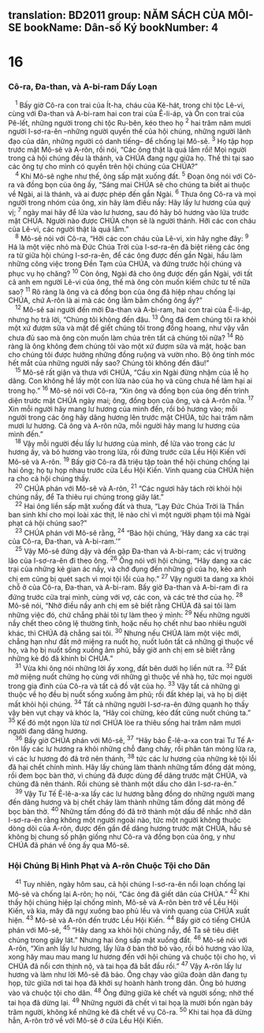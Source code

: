 translation: BD2011
group: NĂM SÁCH CỦA MÔI-SE
bookName: Dân-số Ký 
bookNumber: 4
-------

<div class="title"><h1>16</h1><h3>Cô-ra, Ða-than, và A-bi-ram Dấy Loạn</h3></div>
<span class="verse dan_16_1"> <sup>1</sup> Bấy giờ Cô-ra con trai của Ít-ha, cháu của Kê-hát, trong chi tộc Lê-vi, cùng với Ða-than và A-bi-ram hai con trai của Ê-li-áp, và Ôn con trai của Pê-lết, những người trong chi tộc Ru-bên, kéo theo họ </span>
<span class="verse dan_16_2"><sup>2</sup> hai trăm năm mươi người I-sơ-ra-ên –những người quyền thế của hội chúng, những người lãnh đạo của dân, những người có danh tiếng– để chống lại Mô-sê. </span>
<span class="verse dan_16_3"><sup>3</sup> Họ tập họp trước mặt Mô-sê và A-rôn, rồi nói, “Các ông thật là quá lắm rồi! Mọi người trong cả hội chúng đều là thánh, và CHÚA đang ngự giữa họ. Thế thì tại sao các ông tự cho mình có quyền trên hội chúng của CHÚA?”<br/></span>
<span class="verse dan_16_4"> <sup>4</sup> Khi Mô-sê nghe như thế, ông sấp mặt xuống đất. </span>
<span class="verse dan_16_5"><sup>5</sup> Ðoạn ông nói với Cô-ra và đồng bọn của ông ấy, “Sáng mai CHÚA sẽ cho chúng ta biết ai thuộc về Ngài, ai là thánh, và ai được phép đến gần Ngài. </span>
<span class="verse dan_16_6"><sup>6</sup> Thưa ông Cô-ra và mọi người trong nhóm của ông, xin hãy làm điều nầy: Hãy lấy lư hương của quý vị; </span>
<span class="verse dan_16_7"><sup>7</sup> ngày mai hãy để lửa vào lư hương, sau đó hãy bỏ hương vào lửa trước mặt CHÚA. Người nào được CHÚA chọn sẽ là người thánh. Hỡi các con cháu của Lê-vi, các người thật là quá lắm.”<br/></span>
<span class="verse dan_16_8"> <sup>8</sup> Mô-sê nói với Cô-ra, “Hỡi các con cháu của Lê-vi, xin hãy nghe đây: </span>
<span class="verse dan_16_9"><sup>9</sup> Há là một việc nhỏ mà Ðức Chúa Trời của I-sơ-ra-ên đã biệt riêng các ông ra từ giữa hội chúng I-sơ-ra-ên, để các ông được đến gần Ngài, hầu làm những công việc trong Ðền Tạm của CHÚA, và đứng trước hội chúng và phục vụ họ chăng? </span>
<span class="verse dan_16_10"><sup>10</sup> Còn ông, Ngài đã cho ông được đến gần Ngài, với tất cả anh em người Lê-vi của ông, thế mà ông còn muốn kiếm chức tư tế nữa sao? </span>
<span class="verse dan_16_11"><sup>11</sup> Rõ ràng là ông và cả đồng bọn của ông đã hiệp nhau chống lại CHÚA, chứ A-rôn là ai mà các ông lằm bằm chống ông ấy?”<br/></span>
<span class="verse dan_16_12"> <sup>12</sup> Mô-sê sai người đến mời Ða-than và A-bi-ram, hai con trai của Ê-li-áp, nhưng họ trả lời, “Chúng tôi không đến đâu. </span>
<span class="verse dan_16_13"><sup>13</sup> Ông đã đem chúng tôi ra khỏi một xứ đượm sữa và mật để giết chúng tôi trong đồng hoang, như vậy vẫn chưa đủ sao mà ông còn muốn làm chúa trên tất cả chúng tôi nữa? </span>
<span class="verse dan_16_14"><sup>14</sup> Rõ ràng là ông không đem chúng tôi vào một xứ đượm sữa và mật, hoặc ban cho chúng tôi được hưởng những đồng ruộng và vườn nho. Bộ ông tính móc hết mắt của những người nầy sao? Chúng tôi không đến đâu!”<br/></span>
<span class="verse dan_16_15"> <sup>15</sup> Mô-sê rất giận và thưa với CHÚA, “Cầu xin Ngài đừng nhậm của lễ họ dâng. Con không hề lấy một con lừa nào của họ và cũng chưa hề làm hại ai trong họ.” </span>
<span class="verse dan_16_16"><sup>16</sup> Mô-sê nói với Cô-ra, “Xin ông và đồng bọn của ông đến trình diện trước mặt CHÚA ngày mai; ông, đồng bọn của ông, và cả A-rôn nữa. </span>
<span class="verse dan_16_17"><sup>17</sup> Xin mỗi người hãy mang lư hương của mình đến, rồi bỏ hương vào; mỗi người trong các ông hãy dâng hương lên trước mặt CHÚA, tức hai trăm năm mươi lư hương. Cả ông và A-rôn nữa, mỗi người hãy mang lư hương của mình đến.”<br/></span>
<span class="verse dan_16_18"> <sup>18</sup> Vậy mỗi người đều lấy lư hương của mình, để lửa vào trong các lư hương ấy, và bỏ hương vào trong lửa, rồi đứng trước cửa Lều Hội Kiến với Mô-sê và A-rôn. </span>
<span class="verse dan_16_19"><sup>19</sup> Bấy giờ Cô-ra đã triệu tập toàn thể hội chúng chống lại hai ông; họ tụ họp nhau trước cửa Lều Hội Kiến. Vinh quang của CHÚA hiện ra cho cả hội chúng thấy.<br/></span>
<span class="verse dan_16_20"> <sup>20</sup> CHÚA phán với Mô-sê và A-rôn, </span>
<span class="verse dan_16_21"><sup>21</sup> “Các ngươi hãy tách rời khỏi hội chúng nầy, để Ta thiêu rụi chúng trong giây lát.”<br/></span>
<span class="verse dan_16_22"> <sup>22</sup> Hai ông liền sấp mặt xuống đất và thưa, “Lạy Ðức Chúa Trời là Thần ban sinh khí cho mọi loài xác thịt, lẽ nào chỉ vì một người phạm tội mà Ngài phạt cả hội chúng sao?”<br/></span>
<span class="verse dan_16_23"> <sup>23</sup> CHÚA phán với Mô-sê rằng, </span>
<span class="verse dan_16_24"><sup>24</sup> “Bảo hội chúng, ‘Hãy dang xa các trại của Cô-ra, Ða-than, và A-bi-ram.’”<br/></span>
<span class="verse dan_16_25"> <sup>25</sup> Vậy Mô-sê đứng dậy và đến gặp Ða-than và A-bi-ram; các vị trưởng lão của I-sơ-ra-ên đi theo ông. </span>
<span class="verse dan_16_26"><sup>26</sup> Ông nói với hội chúng, “Hãy dang xa các trại của những kẻ gian ác nầy, và chớ đụng đến những gì của họ, kẻo anh chị em cũng bị quét sạch vì mọi tội lỗi của họ.” </span>
<span class="verse dan_16_27"><sup>27</sup> Vậy người ta dang xa khỏi chỗ ở của Cô-ra, Ða-than, và A-bi-ram. Bấy giờ Ða-than và A-bi-ram đi ra đứng trước cửa trại mình, cùng với vợ, các con, và các trẻ thơ của họ. </span>
<span class="verse dan_16_28"><sup>28</sup> Mô-sê nói, “Nhờ điều nầy anh chị em sẽ biết rằng CHÚA đã sai tôi làm những việc đó, chứ chẳng phải tôi tự làm theo ý mình: </span>
<span class="verse dan_16_29"><sup>29</sup> Nếu những người nầy chết theo công lệ thường tình, hoặc nếu họ chết như bao nhiêu người khác, thì CHÚA đã chẳng sai tôi. </span>
<span class="verse dan_16_30"><sup>30</sup> Nhưng nếu CHÚA làm một việc mới, chẳng hạn như đất mở miệng ra nuốt họ, nuốt luôn tất cả những gì thuộc về họ, và họ bị nuốt sống xuống âm phủ, bấy giờ anh chị em sẽ biết rằng những kẻ đó đã khinh bỉ CHÚA.”<br/></span>
<span class="verse dan_16_31"> <sup>31</sup> Vừa khi ông nói những lời ấy xong, đất bên dưới họ liền nứt ra. </span>
<span class="verse dan_16_32"><sup>32</sup> Ðất mở miệng nuốt chửng họ cùng với những gì thuộc về nhà họ, tức mọi người trong gia đình của Cô-ra và tất cả đồ vật của họ. </span>
<span class="verse dan_16_33"><sup>33</sup> Vậy tất cả những gì thuộc về họ đều bị nuốt sống xuống âm phủ; rồi đất khép lại, và họ bị diệt mất khỏi hội chúng. </span>
<span class="verse dan_16_34"><sup>34</sup> Tất cả những người I-sơ-ra-ên đứng quanh họ thấy vậy bèn vụt chạy và khóc la, “Hãy coi chừng, kẻo đất cũng nuốt chúng ta.” </span>
<span class="verse dan_16_35"><sup>35</sup> Kế đó một ngọn lửa từ nơi CHÚA lòe ra thiêu sống hai trăm năm mươi người đang dâng hương.<br/></span>
<span class="verse dan_16_36"> <sup>36</sup> Bấy giờ CHÚA phán với Mô-sê, </span>
<span class="verse dan_16_37"><sup>37</sup> “Hãy bảo Ê-lê-a-xa con trai Tư Tế A-rôn lấy các lư hương ra khỏi những chỗ đang cháy, rồi phân tán mỏng lửa ra, vì các lư hương đó đã trở nên thánh, </span>
<span class="verse dan_16_38"><sup>38</sup> tức các lư hương của những kẻ tội lỗi đã hại chết chính mình. Hãy lấy chúng làm thành những tấm đồng dát mỏng, rồi đem bọc bàn thờ, vì chúng đã được dùng để dâng trước mặt CHÚA, và chúng đã nên thánh. Rồi chúng sẽ thành một dấu cho dân I-sơ-ra-ên.”<br/></span>
<span class="verse dan_16_39"> <sup>39</sup> Vậy Tư Tế Ê-lê-a-xa lấy các lư hương bằng đồng do những người mang đến dâng hương và bị chết cháy làm thành những tấm đồng dát mỏng để bọc bàn thờ. </span>
<span class="verse dan_16_40"><sup>40</sup> Những tấm đồng đó đã trở thành một dấu để nhắc nhở dân I-sơ-ra-ên rằng không một người ngoài nào, tức một người không thuộc dòng dõi của A-rôn, được đến gần để dâng hương trước mặt CHÚA, hầu sẽ không bị chung số phận giống như Cô-ra và đồng bọn của ông, y như CHÚA đã phán về ông ấy qua Mô-sê.<br/></span>
<div class="title"><h3>Hội Chúng Bị Hình Phạt và A-rôn Chuộc Tội cho Dân</h3></div>
<span class="verse dan_16_41"> <sup>41</sup> Tuy nhiên, ngày hôm sau, cả hội chúng I-sơ-ra-ên nổi loạn chống lại Mô-sê và chống lại A-rôn; họ nói, “Các ông đã giết dân của CHÚA.” </span>
<span class="verse dan_16_42"><sup>42</sup> Khi thấy hội chúng hiệp lại chống mình, Mô-sê và A-rôn bèn trở về Lều Hội Kiến, và kìa, mây đã ngự xuống bao phủ lều và vinh quang của CHÚA xuất hiện. </span>
<span class="verse dan_16_43"><sup>43</sup> Mô-sê và A-rôn đến trước Lều Hội Kiến. </span>
<span class="verse dan_16_44"><sup>44</sup> Bấy giờ có tiếng CHÚA phán với Mô-sê, </span>
<span class="verse dan_16_45"><sup>45</sup> “Hãy dang xa khỏi hội chúng nầy, để Ta sẽ tiêu diệt chúng trong giây lát.” Nhưng hai ông sấp mặt xuống đất. </span>
<span class="verse dan_16_46"><sup>46</sup> Mô-sê nói với A-rôn, “Xin anh lấy lư hương, lấy lửa ở bàn thờ bỏ vào, rồi bỏ hương vào lửa, xong hãy mau mau mang lư hương đến với hội chúng và chuộc tội cho họ, vì CHÚA đã nổi cơn thịnh nộ, và tai họa đã bắt đầu rồi.” </span>
<span class="verse dan_16_47"><sup>47</sup> Vậy A-rôn lấy lư hương và làm như lời Mô-sê đã bảo. Ông chạy vào giữa đoàn dân đang tụ họp, tức giữa nơi tai họa đã khởi sự hoành hành trong dân. Ông bỏ hương vào và chuộc tội cho dân. </span>
<span class="verse dan_16_48"><sup>48</sup> Ông đứng giữa kẻ chết và người sống; nhờ thế tai họa đã dừng lại. </span>
<span class="verse dan_16_49"><sup>49</sup> Những người đã chết vì tai họa là mười bốn ngàn bảy trăm người, không kể những kẻ đã chết về vụ Cô-ra. </span>
<span class="verse dan_16_50"><sup>50</sup> Khi tai họa đã dừng hẳn, A-rôn trở về với Mô-sê ở cửa Lều Hội Kiến.<br/></span>
